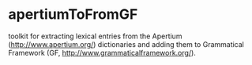 apertiumToFromGF
================

 toolkit for extracting lexical entries from the Apertium (http://www.apertium.org/) dictionaries and adding them to Grammatical Framework (GF, http://www.grammaticalframework.org/).